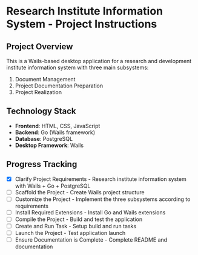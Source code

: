 # Research Institute Information System - Project Instructions

## Project Overview
This is a Wails-based desktop application for a research and development institute information system with three main subsystems:
1. Document Management
2. Project Documentation Preparation 
3. Project Realization

## Technology Stack
- **Frontend**: HTML, CSS, JavaScript
- **Backend**: Go (Wails framework)
- **Database**: PostgreSQL
- **Desktop Framework**: Wails

## Progress Tracking
- [x] Clarify Project Requirements - Research institute information system with Wails + Go + PostgreSQL
- [ ] Scaffold the Project - Create Wails project structure
- [ ] Customize the Project - Implement the three subsystems according to requirements
- [ ] Install Required Extensions - Install Go and Wails extensions
- [ ] Compile the Project - Build and test the application
- [ ] Create and Run Task - Setup build and run tasks
- [ ] Launch the Project - Test application launch
- [ ] Ensure Documentation is Complete - Complete README and documentation

